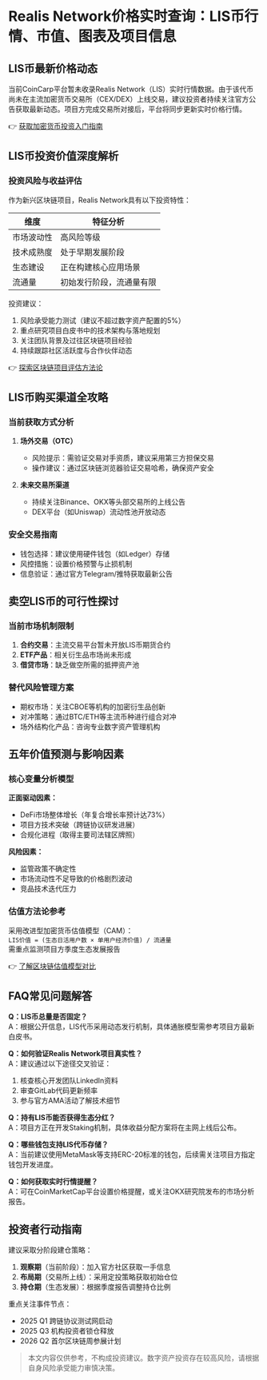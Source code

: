 # Realis Network价格实时查询：LIS币行情、市值、图表及项目信息

## LIS币最新价格动态
当前CoinCarp平台暂未收录Realis Network（LIS）实时行情数据。由于该代币尚未在主流加密货币交易所（CEX/DEX）上线交易，建议投资者持续关注官方公告获取最新动态。项目方完成交易所对接后，平台将同步更新实时价格行情。

👉 [获取加密货币投资入门指南](https://bit.ly/okx_welcome)

## LIS币投资价值深度解析

### 投资风险与收益评估
作为新兴区块链项目，Realis Network具有以下投资特性：

| 维度        | 特征分析                     |
|-------------|------------------------------|
| 市场波动性  | 高风险等级                   |
| 技术成熟度  | 处于早期发展阶段               |
| 生态建设    | 正在构建核心应用场景           |
| 流通量      | 初始发行阶段，流通量有限       |

投资建议：  
1. 风险承受能力测试（建议不超过数字资产配置的5%）  
2. 重点研究项目白皮书中的技术架构与落地规划  
3. 关注团队背景及过往区块链项目经验  
4. 持续跟踪社区活跃度与合作伙伴动态  

👉 [探索区块链项目评估方法论](https://bit.ly/okx_welcome)

## LIS币购买渠道全攻略
### 当前获取方式分析
1. **场外交易（OTC）**  
   - 风险提示：需验证交易对手资质，建议采用第三方担保交易
   - 操作建议：通过区块链浏览器验证交易哈希，确保资产安全

2. **未来交易所渠道**  
   - 持续关注Binance、OKX等头部交易所的上线公告
   - DEX平台（如Uniswap）流动性池开放动态

### 安全交易指南
- 钱包选择：建议使用硬件钱包（如Ledger）存储
- 风控措施：设置价格预警与止损机制
- 信息验证：通过官方Telegram/推特获取最新公告

## 卖空LIS币的可行性探讨
### 当前市场机制限制
1. **合约交易**：主流交易平台暂未开放LIS币期货合约
2. **ETF产品**：相关衍生品市场尚未形成
3. **借贷市场**：缺乏做空所需的抵押资产池

### 替代风险管理方案
- 期权市场：关注CBOE等机构的加密衍生品创新
- 对冲策略：通过BTC/ETH等主流币种进行组合对冲
- 场外结构化产品：咨询专业数字资产管理机构

## 五年价值预测与影响因素
### 核心变量分析模型
**正面驱动因素：**
- DeFi市场整体增长（年复合增长率预计达73%）
- 项目方技术突破（跨链协议研发进展）
- 合规化进程（取得主要司法辖区牌照）

**风险因素：**
- 监管政策不确定性
- 市场流动性不足导致的价格剧烈波动
- 竞品技术迭代压力

### 估值方法论参考
采用改进型加密货币估值模型（CAM）：  
`LIS价值 = (生态日活用户数 × 单用户经济价值) / 流通量`  
需重点监测项目方季度生态发展报告

👉 [了解区块链估值模型对比](https://bit.ly/okx_welcome)

## FAQ常见问题解答

**Q：LIS币总量是否固定？**  
A：根据公开信息，LIS代币采用动态发行机制，具体通胀模型需参考项目方最新白皮书。

**Q：如何验证Realis Network项目真实性？**  
A：建议通过以下途径交叉验证：  
1. 核查核心开发团队LinkedIn资料  
2. 审查GitLab代码更新频率  
3. 参与官方AMA活动了解技术细节

**Q：持有LIS币能否获得生态分红？**  
A：项目方正在开发Staking机制，具体收益分配方案将在主网上线后公布。

**Q：哪些钱包支持LIS代币存储？**  
A：当前建议使用MetaMask等支持ERC-20标准的钱包，后续需关注项目方指定钱包开发进度。

**Q：如何获取实时行情提醒？**  
A：可在CoinMarketCap平台设置价格提醒，或关注OKX研究院发布的市场分析报告。

## 投资者行动指南
建议采取分阶段建仓策略：
1. **观察期**（当前阶段）：加入官方社区获取一手信息
2. **布局期**（交易所上线）：采用定投策略获取初始仓位
3. **持仓期**（生态发展）：根据季度报告调整持仓比例

重点关注事件节点：
- 2025 Q1 跨链协议测试网启动
- 2025 Q3 机构投资者锁仓释放
- 2026 Q2 首尔区块链周参展计划

> 本文内容仅供参考，不构成投资建议。数字资产投资存在较高风险，请根据自身风险承受能力审慎决策。